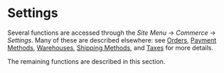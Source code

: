 # Settings [](id=settings)

Several functions are accessed through the *Site Menu* &rarr; *Commerce* &rarr;
*Settings*. Many of these are described elsewhere: see 
[Orders](/web/liferay-emporio/documentation/-/knowledge_base/1_0/orders),
[Payment Methods](/web/liferay-emporio/documentation/-/knowledge_base/1_0/payment-methods),
[Warehouses](/web/liferay-emporio/documentation/-/knowledge_base/1_0/warehouses),
[Shipping Methods](/web/liferay-emporio/documentation/-/knowledge_base/1_0/shipping-methods),
and [Taxes](/web/liferay-emporio/documentation/-/knowledge_base/1_0/taxes)
for more details.

The remaining functions are described in this section.
